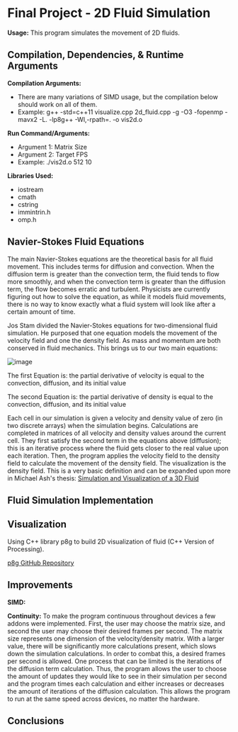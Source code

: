 # Final Project - 2D Fluid Simulation

**Usage:** This program simulates the movement of 2D fluids.

## Compilation, Dependencies, & Runtime Arguments

**Compilation Arguments:** 
- There are many variations of SIMD usage, but the compilation below should work on all of them.
- Example: g++ -std=c++11 visualize.cpp 2d_fluid.cpp -g -O3 -fopenmp -mavx2 -L. -lp8g++ -Wl,-rpath=. -o vis2d.o

**Run Command/Arguments:**
- Argument 1: Matrix Size
- Argument 2: Target FPS
- Example: ./vis2d.o 512 10

**Libraries Used:**
- iostream
- cmath
- cstring
- immintrin.h
- omp.h

## Navier-Stokes Fluid Equations

The main Navier-Stokes equations are the theoretical basis for all fluid movement. This includes terms for diffusion and convection. When the diffusion term is greater than the convection term, the fluid tends to flow more smoothly, and when the convection term is greater than the diffusion term, the flow becomes erratic and turbulent. Physicists are currently figuring out how to solve the equation, as while it models fluid movements, there is no way to know exactly what a fluid system will look like after a certain amount of time.

Jos Stam divided the Navier-Stokes equations for two-dimensional fluid simulation. He purposed that one equation models the movement of the velocity field and one the density field. As mass and momentum are both conserved in fluid mechanics. This brings us to our two main equations:

![image](https://user-images.githubusercontent.com/112660711/233766054-5660b673-229f-44c8-9de3-61d6a2df8849.png)

The first Equation is: the partial derivative of velocity is equal to the convection, diffusion, and its initial value

The second Equation is: the partial derivative of density is equal to the convection, diffusion, and its initial value

Each cell in our simulation is given a velocity and density value of zero (in two discrete arrays) when the simulation begins. Calculations are completed in matrices of all velocity and density values around the current cell. They first satisfy the second term in the equations above (diffusion); this is an iterative process where the fluid gets closer to the real value upon each iteration. Then, the program applies the velocity field to the density field to calculate the movement of the density field. The visualization is the density field. This is a very basic definition and can be expanded upon more in Michael Ash's thesis: [Simulation and Visualization of a 3D Fluid](https://github.com/B3ngu1N/AdvCompSys/blob/main/FinalProject/Final_Project_Papers/thesis-en.pdf)

## Fluid Simulation Implementation


## Visualization

Using C++ library p8g to build 2D visualization of fluid (C++ Version of Processing).


[p8g GitHub Repository](https://bernhardfritz.github.io/p8g/docs/get-started)

## Improvements

**SIMD:**



**Continuity:**
To make the program continuous throughout devices a few addons were implemented. First, the user may choose the matrix size, and second the user may choose their desired frames per second. The matrix size represents one dimension of the velocity/density matrix. With a larger value, there will be significantly more calculations present, which slows down the simulation calculations. In order to combat this, a desired frames per second is allowed. One process that can be limited is the iterations of the diffusion term calculation. Thus, the program allows the user to choose the amount of updates they would like to see in their simulation per second and the program times each calculation and either increases or decreases the amount of iterations of the diffusion calculation. This allows the program to run at the same speed across devices, no matter the hardware.


## Conclusions



